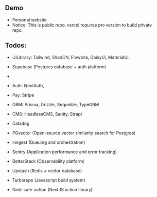 ## Demo

- Personal website
- Notice: This is public repo. vercel requires pro version to build private repo.

## Todos:

- UILibrary: Tailwind, ShadCN, Flowbite, DaisyUi, MaterialUi,
- Supabase (Postgres database + auth platform)
-
- Auth: NextAuth,
- Pay: Stripe
- ORM: Prisma, Drizzle, Sequelize, TypeORM
- CMS: HeadlessCMS, Sanity, Strapi

- Datadog

- PGvector (Open-source vector similarity search for Postgres)
- Inngest (Queuing and orchestration)
- Sentry (Application performance and error tracking)
- BetterStack (Observability platform)
- Upstash (Redis + vector database)
- Turborepo (Javascript build system)
- Next-safe-action (NextJS action library)
